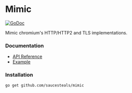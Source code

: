 # Mimic

[![GoDoc](https://godoc.org/github.com/saucesteals/mimic?status.svg)](https://godoc.org/github.com/saucesteals/mimic)

Mimic chromium's HTTP/HTTP2 and TLS implementations.

### Documentation

- [API Reference](https://godoc.org/github.com/saucesteals/mimic)
- [Example](https://github.com/saucesteals/mimic/blob/main/examples/chrome/main.go)

### Installation

```sh
go get github.com/saucesteals/mimic
```
